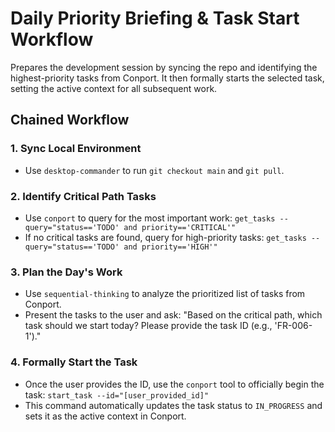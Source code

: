 # Daily Priority Briefing & Task Start Workflow

Prepares the development session by syncing the repo and identifying the highest-priority tasks from Conport. It then formally starts the selected task, setting the active context for all subsequent work.

## Chained Workflow

### 1. Sync Local Environment
- Use `desktop-commander` to run `git checkout main` and `git pull`.

### 2. Identify Critical Path Tasks
- Use `conport` to query for the most important work: `get_tasks --query="status=='TODO' and priority=='CRITICAL'"`
- If no critical tasks are found, query for high-priority tasks: `get_tasks --query="status=='TODO' and priority=='HIGH'"`

### 3. Plan the Day's Work
- Use `sequential-thinking` to analyze the prioritized list of tasks from Conport.
- Present the tasks to the user and ask: "Based on the critical path, which task should we start today? Please provide the task ID (e.g., 'FR-006-1')."

### 4. Formally Start the Task
- Once the user provides the ID, use the `conport` tool to officially begin the task: `start_task --id="[user_provided_id]"`
- This command automatically updates the task status to `IN_PROGRESS` and sets it as the active context in Conport.